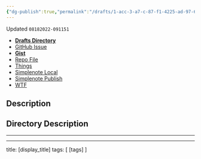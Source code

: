 ```yaml
---
{"dg-publish":true,"permalink":"/drafts/1-acc-3-a7-c-87-f1-4225-ad-97-67677-d28-d9-ef-2/","dgHomeLink":true,"dgPassFrontmatter":false}
---
```


Updated `08182022-091151`

- [**Drafts Directory**](https://directory.getdrafts.com/)
- [GitHub Issue](https://github.com/extratone/drafts/issues/74)
- [**Gist**](https://gist.github.com/8e70d1c53bbf9daa5eb36e697bafa6ac)
- [Repo File](https://github.com/extratone/drafts/blob/main/actions/ActionsTemplate.md)
- [Things](things:///show?id=VCpcBZmMmbmyFaY4XuSzy8)
- [Simplenote Local](simplenote://note/70f69966c6994b4f9464950d34a8fdb9)
- [Simplenote Publish](http://simp.ly/publish/FcZg5S)
- [WTF](https://davidblue.wtf/drafts/1ACC3A7C-87F1-4225-AD97-67677D28D9EF.html)

<script src="https://gist.github.com/extratone/8e70d1c53bbf9daa5eb36e697bafa6ac.js"></script>

## Description

## Directory Description

---

---
title: [display_title]
tags: [ [tags] ]
